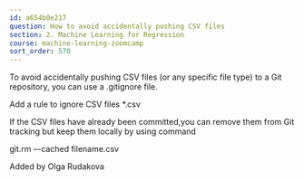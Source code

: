 ```yaml
---
id: a654b0e217
question: How to avoid accidentally pushing CSV files
section: 2. Machine Learning for Regression
course: machine-learning-zoomcamp
sort_order: 570
---
```


To avoid accidentally pushing CSV files (or any specific file type) to a Git repository, you can use a .gitignore file.

Add a rule to ignore CSV files   *.csv

If the CSV files have already been committed,you can remove them from Git tracking but keep them locally by using command

git.rm –-cached filename.csv

Added by Olga Rudakova

